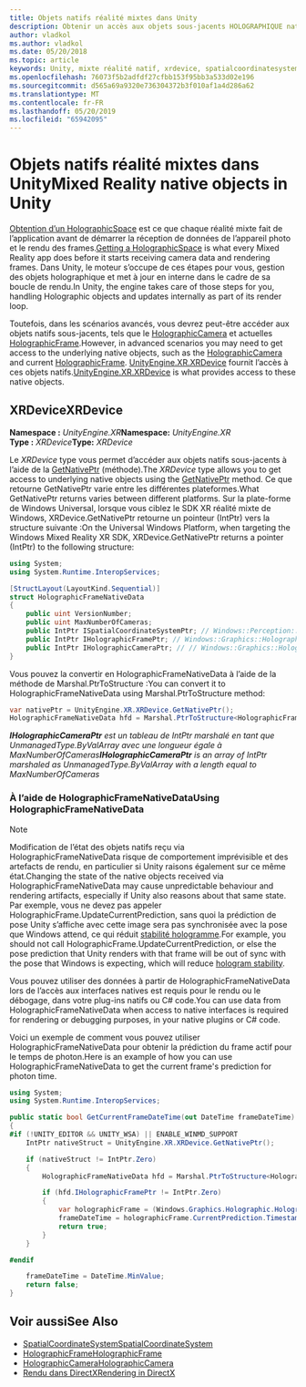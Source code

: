 ```yaml
---
title: Objets natifs réalité mixtes dans Unity
description: Obtenir un accès aux objets sous-jacents HOLOGRAPHIQUE natifs Unity.
author: vladkol
ms.author: vladkol
ms.date: 05/20/2018
ms.topic: article
keywords: Unity, mixte réalité natif, xrdevice, spatialcoordinatesystem, holographicframe, holographiccamera, ispatialcoordinatesystem, iholographicframe, iholographiccamera, getnativeptr
ms.openlocfilehash: 76073f5b2adfdf27cfbb153f95bb3a533d02e196
ms.sourcegitcommit: d565a69a9320e736304372b3f010af1a4d286a62
ms.translationtype: MT
ms.contentlocale: fr-FR
ms.lasthandoff: 05/20/2019
ms.locfileid: "65942095"
---
```

# <a name="mixed-reality-native-objects-in-unity"></a><span data-ttu-id="d1103-104">Objets natifs réalité mixtes dans Unity</span><span class="sxs-lookup"><span data-stu-id="d1103-104">Mixed Reality native objects in Unity</span></span>

<span data-ttu-id="d1103-105">[Obtention d’un HolographicSpace](getting-a-holographicspace.md) est ce que chaque réalité mixte fait de l’application avant de démarrer la réception de données de l’appareil photo et le rendu des frames.</span><span class="sxs-lookup"><span data-stu-id="d1103-105">[Getting a HolographicSpace](getting-a-holographicspace.md) is what every Mixed Reality app does before it starts receiving camera data and rendering frames.</span></span> <span data-ttu-id="d1103-106">Dans Unity, le moteur s’occupe de ces étapes pour vous, gestion des objets holographique et met à jour en interne dans le cadre de sa boucle de rendu.</span><span class="sxs-lookup"><span data-stu-id="d1103-106">In Unity, the engine takes care of those steps for you, handling Holographic objects and updates internally as part of its render loop.</span></span>

<span data-ttu-id="d1103-107">Toutefois, dans les scénarios avancés, vous devrez peut-être accéder aux objets natifs sous-jacents, tels que le <a href="https://docs.microsoft.com/uwp/api/windows.graphics.holographic.holographiccamera" target="_blank">HolographicCamera</a> et actuelles <a href="https://docs.microsoft.com/uwp/api/windows.graphics.holographic.holographicframe" target="_blank">HolographicFrame</a>.</span><span class="sxs-lookup"><span data-stu-id="d1103-107">However, in advanced scenarios you may need to get access to the underlying native objects, such as the <a href="https://docs.microsoft.com/uwp/api/windows.graphics.holographic.holographiccamera" target="_blank">HolographicCamera</a> and current <a href="https://docs.microsoft.com/uwp/api/windows.graphics.holographic.holographicframe" target="_blank">HolographicFrame</a>.</span></span> <span data-ttu-id="d1103-108"><a href="https://docs.unity3d.com/ScriptReference/XR.XRDevice.html" target="_blank">UnityEngine.XR.XRDevice</a> fournit l’accès à ces objets natifs.</span><span class="sxs-lookup"><span data-stu-id="d1103-108"><a href="https://docs.unity3d.com/ScriptReference/XR.XRDevice.html" target="_blank">UnityEngine.XR.XRDevice</a> is what provides access to these native objects.</span></span>

## <a name="xrdevice"></a><span data-ttu-id="d1103-109">XRDevice</span><span class="sxs-lookup"><span data-stu-id="d1103-109">XRDevice</span></span> 

<span data-ttu-id="d1103-110">**Namespace :** *UnityEngine.XR*</span><span class="sxs-lookup"><span data-stu-id="d1103-110">**Namespace:** *UnityEngine.XR*</span></span><br>
<span data-ttu-id="d1103-111">**Type :** *XRDevice*</span><span class="sxs-lookup"><span data-stu-id="d1103-111">**Type:** *XRDevice*</span></span>

<span data-ttu-id="d1103-112">Le *XRDevice* type vous permet d’accéder aux objets natifs sous-jacents à l’aide de la <a href="https://docs.unity3d.com/ScriptReference/XR.XRDevice.GetNativePtr.html" target="_blank">GetNativePtr</a> (méthode).</span><span class="sxs-lookup"><span data-stu-id="d1103-112">The *XRDevice* type allows you to get access to underlying native objects using the <a href="https://docs.unity3d.com/ScriptReference/XR.XRDevice.GetNativePtr.html" target="_blank">GetNativePtr</a> method.</span></span> <span data-ttu-id="d1103-113">Ce que retourne GetNativePtr varie entre les différentes plateformes.</span><span class="sxs-lookup"><span data-stu-id="d1103-113">What GetNativePtr returns varies between different platforms.</span></span> <span data-ttu-id="d1103-114">Sur la plate-forme de Windows Universal, lorsque vous ciblez le SDK XR réalité mixte de Windows, XRDevice.GetNativePtr retourne un pointeur (IntPtr) vers la structure suivante :</span><span class="sxs-lookup"><span data-stu-id="d1103-114">On the Universal Windows Platform, when targeting the Windows Mixed Reality XR SDK, XRDevice.GetNativePtr returns a pointer (IntPtr) to the following structure:</span></span> 

```cs
using System;
using System.Runtime.InteropServices;

[StructLayout(LayoutKind.Sequential)]
struct HolographicFrameNativeData
{
    public uint VersionNumber;
    public uint MaxNumberOfCameras;
    public IntPtr ISpatialCoordinateSystemPtr; // Windows::Perception::Spatial::ISpatialCoordinateSystem
    public IntPtr IHolographicFramePtr; // Windows::Graphics::Holographic::IHolographicFrame 
    public IntPtr IHolographicCameraPtr; // // Windows::Graphics::Holographic::IHolographicCamera
}
```
<span data-ttu-id="d1103-115">Vous pouvez la convertir en HolographicFrameNativeData à l’aide de la méthode de Marshal.PtrToStructure :</span><span class="sxs-lookup"><span data-stu-id="d1103-115">You can convert it to HolographicFrameNativeData using Marshal.PtrToStructure method:</span></span>
```cs
var nativePtr = UnityEngine.XR.XRDevice.GetNativePtr();
HolographicFrameNativeData hfd = Marshal.PtrToStructure<HolographicFrameNativeData>(nativePtr);
```
<span data-ttu-id="d1103-116">***IHolographicCameraPtr** est un tableau de IntPtr marshalé en tant que UnmanagedType.ByValArray avec une longueur égale à MaxNumberOfCameras*</span><span class="sxs-lookup"><span data-stu-id="d1103-116">***IHolographicCameraPtr** is an array of IntPtr marshaled as UnmanagedType.ByValArray with a length equal to MaxNumberOfCameras*</span></span> 


### <a name="using-holographicframenativedata"></a><span data-ttu-id="d1103-117">À l’aide de HolographicFrameNativeData</span><span class="sxs-lookup"><span data-stu-id="d1103-117">Using HolographicFrameNativeData</span></span>

> [!NOTE]
> <span data-ttu-id="d1103-118">Modification de l’état des objets natifs reçu via HolographicFrameNativeData risque de comportement imprévisible et des artefacts de rendu, en particulier si Unity raisons également sur ce même état.</span><span class="sxs-lookup"><span data-stu-id="d1103-118">Changing the state of the native objects received via HolographicFrameNativeData may cause unpredictable behaviour and rendering artifacts, especially if Unity also reasons about that same state.</span></span>  <span data-ttu-id="d1103-119">Par exemple, vous ne devez pas appeler HolographicFrame.UpdateCurrentPrediction, sans quoi la prédiction de pose Unity s’affiche avec cette image sera pas synchronisée avec la pose que Windows attend, ce qui réduit [stabilité hologramme](hologram-stability.md).</span><span class="sxs-lookup"><span data-stu-id="d1103-119">For example, you should not call HolographicFrame.UpdateCurrentPrediction, or else the pose prediction that Unity renders with that frame will be out of sync with the pose that Windows is expecting, which will reduce [hologram stability](hologram-stability.md).</span></span>

<span data-ttu-id="d1103-120">Vous pouvez utiliser des données à partir de HolographicFrameNativeData lors de l’accès aux interfaces natives est requis pour le rendu ou le débogage, dans votre plug-ins natifs ou C# code.</span><span class="sxs-lookup"><span data-stu-id="d1103-120">You can use data from HolographicFrameNativeData when access to native interfaces is required for rendering or debugging purposes, in your native plugins or C# code.</span></span> 

<span data-ttu-id="d1103-121">Voici un exemple de comment vous pouvez utiliser HolographicFrameNativeData pour obtenir la prédiction du frame actif pour le temps de photon.</span><span class="sxs-lookup"><span data-stu-id="d1103-121">Here is an example of how you can use HolographicFrameNativeData to get the current frame's prediction for photon time.</span></span> 
```cs
using System;
using System.Runtime.InteropServices;

public static bool GetCurrentFrameDateTime(out DateTime frameDateTime)
{
#if (!UNITY_EDITOR && UNITY_WSA) || ENABLE_WINMD_SUPPORT
    IntPtr nativeStruct = UnityEngine.XR.XRDevice.GetNativePtr();

    if (nativeStruct != IntPtr.Zero)
    {
        HolographicFrameNativeData hfd = Marshal.PtrToStructure<HolographicFrameNativeData>(nativeStruct);

        if (hfd.IHolographicFramePtr != IntPtr.Zero)
        {
            var holographicFrame = (Windows.Graphics.Holographic.HolographicFrame)Marshal.GetObjectForIUnknown(hfd.IHolographicFramePtr);
            frameDateTime = holographicFrame.CurrentPrediction.Timestamp.TargetTime.DateTime;
            return true;
        }
    }

#endif

    frameDateTime = DateTime.MinValue;
    return false;
}

```

## <a name="see-also"></a><span data-ttu-id="d1103-122">Voir aussi</span><span class="sxs-lookup"><span data-stu-id="d1103-122">See Also</span></span>
* <span data-ttu-id="d1103-123"><a href="https://docs.microsoft.com/uwp/api/windows.perception.spatial.spatialcoordinatesystem" target="_blank">SpatialCoordinateSystem</a></span><span class="sxs-lookup"><span data-stu-id="d1103-123"><a href="https://docs.microsoft.com/uwp/api/windows.perception.spatial.spatialcoordinatesystem" target="_blank">SpatialCoordinateSystem</a></span></span>
* <span data-ttu-id="d1103-124"><a href="https://docs.microsoft.com/uwp/api/windows.graphics.holographic.holographicframe" target="_blank">HolographicFrame</a></span><span class="sxs-lookup"><span data-stu-id="d1103-124"><a href="https://docs.microsoft.com/uwp/api/windows.graphics.holographic.holographicframe" target="_blank">HolographicFrame</a></span></span>
* <span data-ttu-id="d1103-125"><a href="https://docs.microsoft.com/uwp/api/windows.graphics.holographic.holographiccamera" target="_blank">HolographicCamera</a></span><span class="sxs-lookup"><span data-stu-id="d1103-125"><a href="https://docs.microsoft.com/uwp/api/windows.graphics.holographic.holographiccamera" target="_blank">HolographicCamera</a></span></span>
* [<span data-ttu-id="d1103-126">Rendu dans DirectX</span><span class="sxs-lookup"><span data-stu-id="d1103-126">Rendering in DirectX</span></span>](rendering-in-directx.md)
